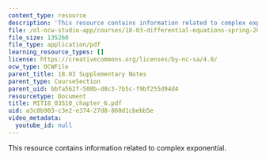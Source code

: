 ```yaml
---
content_type: resource
description: 'This resource contains information related to complex exponential. '
file: /ol-ocw-studio-app/courses/18-03-differential-equations-spring-2010/a3c8b903c3e2e37427d8860d1cbebb5e_MIT18_03S10_chapter_6.pdf
file_size: 135260
file_type: application/pdf
learning_resource_types: []
license: https://creativecommons.org/licenses/by-nc-sa/4.0/
ocw_type: OCWFile
parent_title: 18.03 Supplementary Notes
parent_type: CourseSection
parent_uid: bbfa562f-508b-d8c3-7b5c-f9bf255d94d4
resourcetype: Document
title: MIT18_03S10_chapter_6.pdf
uid: a3c8b903-c3e2-e374-27d8-860d1cbebb5e
video_metadata:
  youtube_id: null
---
```

This resource contains information related to complex exponential. 